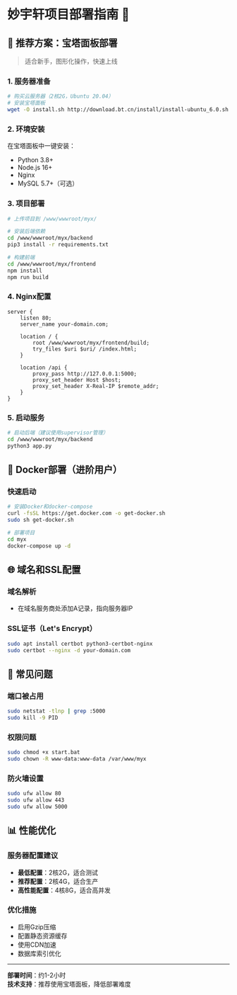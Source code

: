 # 妙宇轩项目部署指南 🚀

## 🎯 推荐方案：宝塔面板部署

> 适合新手，图形化操作，快速上线

### 1. 服务器准备
```bash
# 购买云服务器（2核2G，Ubuntu 20.04）
# 安装宝塔面板
wget -O install.sh http://download.bt.cn/install/install-ubuntu_6.0.sh && sudo bash install.sh
```

### 2. 环境安装
在宝塔面板中一键安装：
- Python 3.8+
- Node.js 16+
- Nginx
- MySQL 5.7+（可选）

### 3. 项目部署
```bash
# 上传项目到 /www/wwwroot/myx/

# 安装后端依赖
cd /www/wwwroot/myx/backend
pip3 install -r requirements.txt

# 构建前端
cd /www/wwwroot/myx/frontend
npm install
npm run build
```

### 4. Nginx配置
```nginx
server {
    listen 80;
    server_name your-domain.com;
    
    location / {
        root /www/wwwroot/myx/frontend/build;
        try_files $uri $uri/ /index.html;
    }
    
    location /api {
        proxy_pass http://127.0.0.1:5000;
        proxy_set_header Host $host;
        proxy_set_header X-Real-IP $remote_addr;
    }
}
```

### 5. 启动服务
```bash
# 启动后端（建议使用supervisor管理）
cd /www/wwwroot/myx/backend
python3 app.py
```

## 🐳 Docker部署（进阶用户）

### 快速启动
```bash
# 安装Docker和docker-compose
curl -fsSL https://get.docker.com -o get-docker.sh
sudo sh get-docker.sh

# 部署项目
cd myx
docker-compose up -d
```

## 🌐 域名和SSL配置

### 域名解析
- 在域名服务商处添加A记录，指向服务器IP

### SSL证书（Let's Encrypt）
```bash
sudo apt install certbot python3-certbot-nginx
sudo certbot --nginx -d your-domain.com
```

## 🔧 常见问题

### 端口被占用
```bash
sudo netstat -tlnp | grep :5000
sudo kill -9 PID
```

### 权限问题
```bash
sudo chmod +x start.bat
sudo chown -R www-data:www-data /var/www/myx
```

### 防火墙设置
```bash
sudo ufw allow 80
sudo ufw allow 443
sudo ufw allow 5000
```

## 📊 性能优化

### 服务器配置建议
- **最低配置**：2核2G，适合测试
- **推荐配置**：2核4G，适合生产
- **高性能配置**：4核8G，适合高并发

### 优化措施
- 启用Gzip压缩
- 配置静态资源缓存
- 使用CDN加速
- 数据库索引优化

---

**部署时间**：约1-2小时  
**技术支持**：推荐使用宝塔面板，降低部署难度 